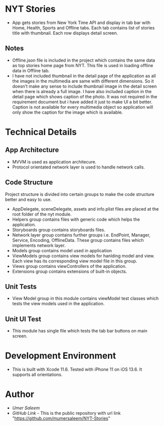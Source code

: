 # NYT Stories
- App gets stories from New York Time API and display in tab bar with Home, Health, Sports and Offline tabs. Each tab contains list of stories title with thumbnail. Each row displays detail screen.


## Notes
- Offline.json file is included in the project which contains the same data as top stories home page from NYT. This file is used in loading offline data in Offline tab.
- I have not included thumbnail in the detail page of the application as all the images in the multimedia are same with different dimensions. So it doesn't make any sense to include thumbnail image in the detail screen when there is already a full image. I have also included caption in the detail page which shows caption of the photo. It was not required in the requirement document but i have added it just to make UI a bit better. Caption is not available for every multimedia object so application will only show the caption for the image which is available.

# Technical Details
## App Architecture
- MVVM is used as application architecure.
- Protocol orientated network layer is used to handle network calls.

## Code Structure
Project structure is divided into certain groups to make the code structure better and easy to use.

- AppDelegate, sceneDelegate, assets and info.plist files are placed at the root folder of the nyt module.
- Helpers group contains files with generic code which helps the application. 
- Storyboards group contains storyboards files. 
- Network layer group contains further groups i.e. EndPoint, Manager, Service, Encoding, OfflineData. These group contains files which implements network layer.
- Models group contains model used in application
- ViewModels group contains view models for hanlding model and view. Each view has its corresponding view model file in this group.
- Views group contains viewControllers of the application.
- Extensions group contains extensions of built-in objects. 

## Unit Tests
- View Model group in this module contains viewModel test classes which tests the view models used in the application.

## Unit UI Test
- This module has single file which tests the tab bar buttons on main screen.

# Development Environment
- This is built with Xcode 11.6. Tested with iPhone 11 on iOS 13.6. It supports all orientations.

# Author
-  *Umer Saleem*
- *GitHub Link* -  This is the public repository with url link "https://github.com/mumersaleem/NYT-Stories"

